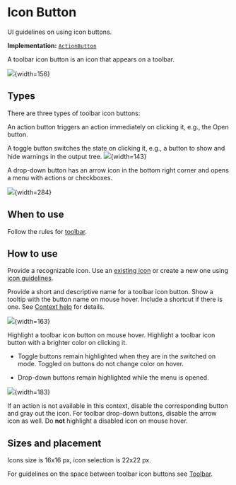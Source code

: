 <!-- Copyright 2000-2024 JetBrains s.r.o. and contributors. Use of this source code is governed by the Apache 2.0 license. -->

# Icon Button

<link-summary>UI guidelines on using icon buttons.</link-summary>

<tldr>

**Implementation:** [`ActionButton`](%gh-ic%/platform/platform-impl/src/com/intellij/openapi/actionSystem/impl/ActionButton.java)

</tldr>

A toolbar icon button is an icon that appears on a toolbar.

![](button_example.png){width=156}



## Types
<p>There are three types of toolbar icon buttons:</p>

An action button triggers an action immediately on clicking it, e.g., the Open button.

A toggle button switches the state on clicking it, e.g., a button to show and hide warnings in the output tree.
![](toggle.png){width=143}

A drop-down button has an arrow icon in the bottom right corner and opens a menu with actions or checkboxes.

[//]: # (TODO: Use [menu list]&#40;menu_list.md&#41; guidelines for drop-down buttons.)

![](drop-down.png){width=284}


## When to use

Follow the rules for [toolbar](toolbar.md#what-items-to-add-on-toolbar).

## How to use

Provide a recognizable icon. Use an [existing icon](https://jetbrains.design/intellij/resources/icons_list/) or create a new one using [icon guidelines](icons_style.md).

Provide a short and descriptive name for a toolbar icon button. Show a tooltip with the button name on mouse hover.
Include a shortcut if there is one. See [Context help](context_help.md) for details.

![](tooltip.png){width=163}

Highlight a toolbar icon button on mouse hover. Highlight a toolbar icon button with a brighter color on clicking it.

* Toggle buttons remain highlighted when they are in the switched on mode. Toggled on buttons do not change color on hover.

* Drop-down buttons remain highlighted while the menu is opened.

![](states.png){width=183}

If an action is not available in this context, disable the corresponding button and gray out the icon.
For toolbar drop-down buttons, disable the arrow icon as well.
Do **not** highlight a disabled icon on mouse hover.

## Sizes and placement

Icons size is 16x16 px, icon selection is 22x22 px.

For guidelines on the space between toolbar icon buttons see [Toolbar](toolbar.md).

<!--
## Style

<table>
 <col width="50%">
 <tr>
     <td> Hovered </td>
     <td> ActionButton.hoverBackground<br/>
          ActionButton.hoverBorderColor
     </td>
 </tr>
 <tr>
     <td> Background </td>
     <td> ActionButton.pressedBackground<br/>
          ActionButton.pressedBorderColor
     </td>
 </tr>
</table>
-->
